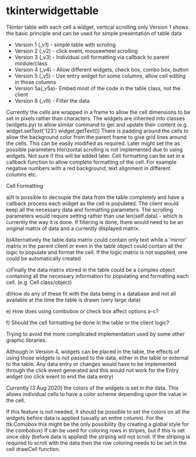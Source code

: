 # tkinterwidgettable
Tkinter table with each cell a widget, vertical scrolling only
Version 1 shows the basic principle and can be used for simple
presentation of table data

* Version 1 (_v1) - simple table with scroling
* Version 2 (_v2) - click event, mousewheel scrolling
* Version 3 (_v3) - Individual cell formatting via callback to parent module/class
* Version 4 (_v4) - Allow different widgets, check box, combo box, button
* Version 5 (_v5) - Use entry widget for some columns, allow cell editing in those columns
* Version 5a(_v5a)- Embed most of the code in the table class, not the client
* Version 6 (_v6) - Filter the data

Currently the cells are wrapped in a frame to allow the cell dimensions to be set in pixels rather than characters.
The widgets are inherited into classes (widgets.py) to allow similar command to get and update their content (e.g. widget.setText('123')  widget.getText())
There is padding around the cells to allow the background color from the parent frame to give grid
lines around the cells. This can be easily modified as required. Later might set the as possible parameters
Horizontal scrolling is not implemented due to using widgets. Not sure if this will be added later.
Cell formatting can be set in a callback function to allow complete formatting of the cell. For
example negative numbers with a red background, text alignment in different columns etc.

Cell Formatting

a)It is possible to decouple the data from the table completely and have a callback process each widget
as the cell is populated. The client would keep all the necessary data and formatting parameters.
The scrolling parameters would require setting rather than use len(self.data) - which is currently
the way it is done. If filtering is done, there would need to be an original matrix of data 
and a currently displayed matrix.

b)Alternatively the table.data matrix could contain only text while a 'mirror' matrix in the parent client or even in the table object could contain all the logic to populate and format the cell. If
the logic matrix is not supplied, one could be automatically created

c)Finally the data matrix stored in the table could be a complex object containing all the necessary
information for populating and formatting each cell. (e.g. Cell class/object)

d)How do any of these fit with the data being in a database and not all available at the time the 
table is drawn (very large data)

e) How does using combobox or check box affect options a-c?

f) Should the cell formatting be done in the table or the client logic?

Trying to avoid the more complicated implementation used by some other graphic libraries.

Although in Version 4, widgets can be placed in the table, the effects of using those
widgets is not passed to the data, either in the table or external to the table. Any
data entry or changes would have to be implemented through the click event generated
and this would not work for the Entry widget (no click event to end the data entry)

Currently (3 Aug 2020) the colors of the widgets is set in the data. This allows individual
cells to have a color scheme depending upon the value in the cell.

If this feature is not needed, it should be possible to set the colors on all the widgets
before data is applied (usually an entire column). For the ttk.Comobox this might be the only
possibility (by creating a global style for the combobox)
If can be used for coloring rows in stripes, but if this is set once obly (before data is applied)
the striping will not scroll. If the striping is required to scroll with the data then the row
coloring needs to be set in the cell drawCell function.

